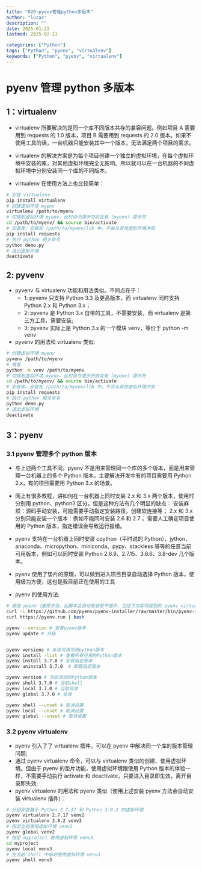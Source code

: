 ```yaml
---
title: "020-pyenv管理python多版本"
author: "lucas"
description: ""
date: 2025-01-22
lastmod: 2025-02-11

categories: ["Python"]
tags: ["Python", "pyenv", "virtualenv"]
keywords: ["Python", "pyenv", "virtualenv"]
---
```


# pyenv 管理 python 多版本

## 1：virtualenv

- virtualenv 所要解决的是同一个库不同版本共存的兼容问题。例如项目 A 需要用到 requests 的 1.0 版本，项目 B 需要用到 requests 的 2.0 版本。如果不使用工具的话，一台机器只能安装其中一个版本，无法满足两个项目的需求。
- virtualenv 的解决方案是为每个项目创建一个独立的虚拟环境，在每个虚拟环境中安装的库，对其他虚拟环境完全无影响。所以就可以在一台机器的不同虚拟环境中分别安装同一个库的不同版本。

- virtualenv 在使用方法上也比较简单：

```bash
# 安装 virtualenv
pip install virtualenv
# 创建虚拟环境 myenv
virtualenv /path/to/myenv
# 切换到虚拟环境 myenv，此时命令提示符前会有 (myenv) 提示符
cd /path/to/myenv/ && source bin/activate
# 安装库，安装到 /path/to/myenv/lib 中，不会与其他虚拟环境冲突
pip install requests
# 执行 python 相关命令
python demo.py
# 退出虚拟环境
deactivate

```

## 2: pyvenv

- pyvenv 与 virtualenv 功能和用法类似。不同点在于：
  - 1: pyvenv 只支持 Python 3.3 及更高版本，而 virtualenv 同时支持 Python 2.x 和 Python 3.x；
  - 2: pyvenv 是 Python 3.x 自带的工具，不需要安装，而 virtualenv 是第三方工具，需要安装;
  - 3: pyvenv 实际上是 Python 3.x 的一个模块 venv，等价于 python -m venv
- pyvenv 的用法和 virtualenv 类似:

```bash
# 创建虚拟环境 myenv
pyvenv /path/to/myenv
# 或者
python -m venv /path/to/myenv
# 切换到虚拟环境 myenv，此时命令提示符前会有 (myenv) 提示符
cd /path/to/myenv/ && source bin/activate
# 安装库，安装到 /path/to/myenv/lib 中，不会与其他虚拟环境冲突
pip install requests
# 执行 python 相关命令
python demo.py
# 退出虚拟环境
deactivate
```

## 3：pyenv

### 3.1 pyenv 管理多个 python 版本

- 与上述两个工具不同，pyenv 不是用来管理同一个库的多个版本，而是用来管理一台机器上的多个 Python 版本。主要解决开发中有的项目需要用 Python 2.x，有的项目需要用 Python 3.x 的场景。

- 网上有很多教程，讲如何在一台机器上同时安装 2.x 和 3.x 两个版本，使用时分别用 python、python3 区分。但是这种方法有几个明显的缺点：
  安装麻烦：源码手动安装，可能需要手动指定安装路径，创建软连接等；
  2.x 和 3.x 分别只能安装一个版本：例如不能同时安装 2.6 和 2.7；
  需要人工确定项目使用的 Python 版本，指定错误会导致运行报错。
- pyenv 支持在一台机器上同时安装 cpython（平时说的 Python）、jython、anaconda、micropython、miniconda、pypy、stackless 等等的任意当前可用版本，例如可以同时安装 Python 2.6.9、2.7.15、3.6.6、3.8-dev 几个版本。
- pyenv 使用了垫片的原理，可以做到进入项目目录自动选择 Python 版本，使用极为方便，这也是我目前正在使用的工具

- pyenv 的使用方法:

```bash
# 安装 pyenv（推荐方法，此脚本会自动安装若干插件，包括下文即将提到的 pyenv virtualenv）
curl -L https://github.com/pyenv/pyenv-installer/raw/master/bin/pyenv-installer | bash
curl https://pyenv.run | bash

pyenv --version # 查看pyenv版本
pyenv update # 升级


pyenv versions # 本地可用可用python版本
pyenv install -list # 查看所有可用的Python版本
pyenv install 3.7.0 # 安装指定版本
pyenv uninstall 3.7.0  # 卸载指定版本

pyenv version # 当前活动的Python版本
pyenv shell 3.7.0 # 当前shell
pyenv local 3.7.0 # 当前目录
pyenv global 3.7.0 # 全局

pyenv shell --unset # 取消设置
pyenv local --unset # 取消设置
pyenv global --unset # 取消设置


```

### 3.2 pyenv virtualenv

- pyenv 引入了了 virtualenv 插件，可以在 pyenv 中解决同一个库的版本管理问题;
- 通过 pyenv virtualenv 命令，可以与 virtualenv 类似的创建、使用虚拟环境。但由于 pyenv 的垫片功能，使用虚拟环境跟使用 Python 版本的体验一样，不需要手动执行 activate 和 deactivate，只要进入目录即生效，离开目录即失效;
- pyenv virtualenv 的用法和 pyenv 类似（使用上述安装 pyenv 方法会自动安装 virtualenv 插件）：

```bash
# 分别安装基于 Python 2.7.17 和 Python 3.8.2 的虚拟环境
pyenv virtualenv 2.7.17 venv2
pyenv virtualenv 3.8.2 venv3
# 指定全局使用虚拟环境 venv2
pyenv global venv2
# 指定 myproject 使用虚拟环境 venv3
cd myproject
pyenv local venv3
# 在当前 shell 中临时使用虚拟环境 venv3
pyenv shell venv3

```
